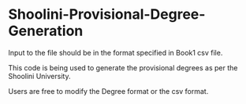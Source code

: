 # Shoolini-Provisional-Degree-Generation

Input to the file should be in the format specified in Book1 csv file.

This code is being used to generate the provisional degrees as per the Shoolini University.

Users are free to modify the Degree format or the csv format.



